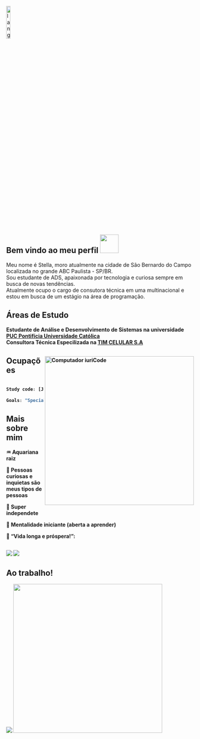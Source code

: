 <p align="left"><img width=15%" src="https://github.com/alansmathew/alansmathew/raw/master/lang.gif" alt="lang image here" /></p>

 <h2> Bem vindo ao meu perfil <img src="https://media.giphy.com/media/mGcNjsfWAjY5AEZNw6/giphy.gif" width="50"></h2>
  <p>
  
  Meu nome é Stella, moro atualmente na cidade de São Bernardo do Campo localizada no grande ABC Paulista - SP/BR.<br>
  Sou estudante de ADS, apaixonada por tecnologia e curiosa sempre em busca de novas tendências.<br> Atualmente ocupo o cargo de consutora técnica em uma multinacional e estou em busca de um estágio na área de programação.  
  
  <h2>Áreas de Estudo</h2>
  
<b>Estudante de Análise e Desenvolvimento de Sistemas na universidade <a href="https://www.pucminas.br/PucVirtual/Paginas/default.aspx"> PUC Pontifícia Universidade Católica</a></br>Consultora Técnica Especilizada na <a href="https://pt.wikipedia.org/wiki/TIM_Brasil">TIM CELULAR S.A</a>
</em></p>
<img src="https://raw.githubusercontent.com/MicaelliMedeiros/micaellimedeiros/master/image/computer-illustration.png" min-width="400px" max-width="400px" width="400px" align="right" alt="Computador iuriCode"><p> <h2>Ocupações</h2>
  
  
  
```javascript
  
Study code: [Javascript, Typescript, HTML, CSS, Ruby, Python, Java]
  
Goals: "Specialization in software engineering"
```
  
<h2>Mais sobre mim</h2>
  
  :aquarius: Aquariana raiz<p> :green_heart: Pessoas curiosas e inquietas são meus tipos de pessoas<p> :dizzy: Super independete<p> :apple: Mentalidade iniciante (**aberta a aprender**)<p> :vulcan_salute: “Vida longa e próspera!”: 
  
  ##
  
  <div> 
  <a href="https://www.instagram.com/gouveia_ste/" target="_blank"><img src="https://img.shields.io/badge/-Instagram-%23E4405F?style=for-the-badge&logo=instagram&logoColor=white" target="_blank"></a>
  <a href="https://www.linkedin.com/in/stella-gouveia-brand%C3%A3o-889a3b173" target="_blank"><img src="https://img.shields.io/badge/-LinkedIn-%230077B5?style=for-the-badge&logo=linkedin&logoColor=white" target="_blank"></a> 
 
</div>
  
  <h2>Ao trabalho!</h2>
  
<img src="https://github.com/SP-XD/SP-XD/blob/main/images/dino_rounded.gif?raw=true" href="https://github.com/SP-XD" />
<img src="https://github.com/SP-XD/SP-XD/blob/main/images/this_page_is.gif?raw=true"  width="400"/>
  
